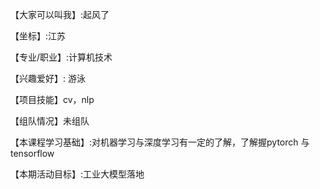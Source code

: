 【大家可以叫我】:起风了

【坐标】:江苏

【专业/职业】:计算机技术

【兴趣爱好】: 游泳

【项目技能】cv，nlp

【组队情况】未组队

【本课程学习基础】:对机器学习与深度学习有一定的了解，了解握pytorch 与tensorflow

【本期活动目标】:工业大模型落地
